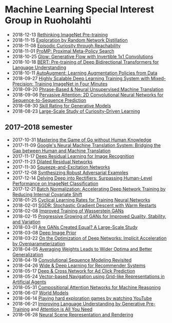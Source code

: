 
# Machine Learning Special Interest Group in Ruoholahti

* 2018-12-13 [Rethinking ImageNet Pre-training](https://arxiv.org/abs/1811.08883)
* 2018-11-15 [Exploration by Random Network Distillation](https://arxiv.org/abs/1810.12894)
* 2018-11-08 [Episodic Curiosity through Reachability](https://arxiv.org/abs/1810.02274)
* 2018-11-01 [ProMP: Proximal Meta-Policy Search](https://arxiv.org/abs/1810.06784)
* 2018-10-25 [Glow: Generative Flow with Invertible 1x1 Convolutions](https://arxiv.org/abs/1807.03039)
* 2018-10-18 [BERT: Pre-training of Deep Bidirectional Transformers for Language Understanding](https://arxiv.org/abs/1810.04805)
* 2018-10-11 [AutoAugment: Learning Augmentation Policies from Data](https://arxiv.org/abs/1805.09501)
* 2018-09-27 [Highly Scalable Deep Learning Training System with Mixed-Precision: Training ImageNet in Four Minutes](https://arxiv.org/abs/1807.11205)
* 2018-09-20 [Phrase-Based & Neural Unsupervised Machine Translation](https://arxiv.org/abs/1804.07755)
* 2018-09-06 [Pervasive Attention: 2D Convolutional Neural Networks for Sequence-to-Sequence Prediction](https://arxiv.org/abs/1808.03867)
* 2018-08-30 [Skill Rating for Generative Models](https://arxiv.org/abs/1808.04888)
* 2018-08-23 [Large-Scale Study of Curiosity-Driven Learning](https://arxiv.org/abs/1808.04355)

## 2017–2018 semester

* 2017-10-31 [Mastering the Game of Go without Human Knowledge](https://deepmind.com/documents/119/agz_unformatted_nature.pdf)
* 2017-11-09 [Google's Neural Machine Translation System: Bridging the Gap between Human and Machine Translation](https://arxiv.org/abs/1609.08144)
* 2017-11-17 [Deep Residual Learning for Image Recognition](https://arxiv.org/abs/1512.03385)
* 2017-11-23 [Dilated Residual Networks](https://arxiv.org/abs/1705.09914)
* 2017-11-30 [Squeeze-and-Excitation Networks](https://arxiv.org/abs/1709.01507)
* 2017-12-08 [Synthesizing Robust Adversarial Examples](https://arxiv.org/abs/1707.07397)
* 2017-12-14 [Delving Deep into Rectifiers: Surpassing Human-Level Performance on ImageNet Classification](https://arxiv.org/abs/1502.01852)
* 2017-12-21 [Batch Normalization: Accelerating Deep Network Training by Reducing Internal Covariate Shift](https://arxiv.org/abs/1502.03167)
* 2018-01-25 [Cyclical Learning Rates for Training Neural Networks](https://arxiv.org/abs/1506.01186)
* 2018-02-01 [SGDR: Stochastic Gradient Descent with Warm Restarts](https://arxiv.org/abs/1608.03983)
* 2018-02-08 [Improved Training of Wasserstein GANs](https://arxiv.org/abs/1704.00028)
* 2018-02-15 [Progressive Growing of GANs for Improved Quality, Stability, and Variation](https://openreview.net/forum?id=Hk99zCeAb)
* 2018-03-01 [Are GANs Created Equal? A Large-Scale Study](https://arxiv.org/abs/1711.10337)
* 2018-03-08 [Deep Image Prior](https://sites.skoltech.ru/app/data/uploads/sites/25/2017/11/deep_image_prior.pdf)
* 2018-03-22 [On the Optimization of Deep Networks: Implicit Acceleration by Overparameterization](https://arxiv.org/abs/1802.06509)
* 2018-04-05 [Averaging Weights Leads to Wider Optima and Better Generalization](https://arxiv.org/abs/1803.05407)
* 2018-04-19 [Convolutional Sequence Modeling Revisited](https://openreview.net/forum?id=rk8wKk-R-)
* 2018-04-26 [Wide & Deep Learning for Recommender Systems](https://arxiv.org/abs/1606.07792)
* 2018-05-17 [Deep & Cross Network for Ad Click Prediction](https://arxiv.org/abs/1708.05123)
* 2018-05-24 [Vector-based Navigation using Grid-like Representations in Artificial Agents](https://deepmind.com/documents/201/Vector-based%20Navigation%20using%20Grid-like%20Representations%20in%20Artificial%20Agents.pdf)
* 2018-05-31 [Compositional Attention Networks for Machine Reasoning](https://arxiv.org/abs/1803.03067)
* 2018-06-07 [World Models](https://arxiv.org/abs/1803.10122)
* 2018-06-14 [Playing hard exploration games by watching YouTube](https://arxiv.org/abs/1805.11592)
* 2018-06-21 [Improving Language Understanding by Generative Pre-Training](https://s3-us-west-2.amazonaws.com/openai-assets/research-covers/language-unsupervised/language_understanding_paper.pdf) and [Attention is All You Need](https://arxiv.org/abs/1706.03762)
* 2018-06-28 [Neural Scene Representation and Rendering](https://deepmind.com/documents/211/Neural_Scene_Representation_and_Rendering_preprint.pdf)

